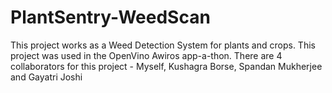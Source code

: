 # PlantSentry-WeedScan
This project works as a Weed Detection System for plants and crops. This project was used in the OpenVino Awiros app-a-thon. There are 4 collaborators for this project - Myself, Kushagra Borse, Spandan Mukherjee and Gayatri Joshi
